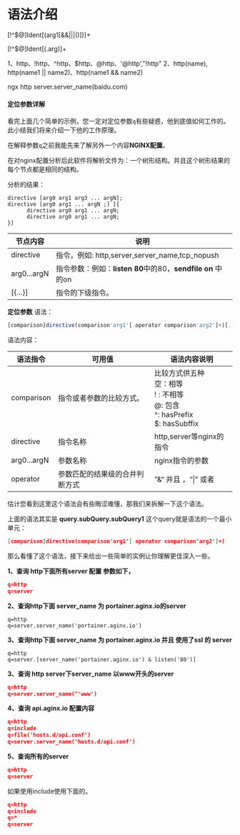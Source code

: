 
# 语法介绍

[!^$@]Ident[(arg1[\&\&|\|\|()])]+

[!^$@]Ident[(\.arg)]+

1、http、!http、^http、$http、@http、'@http',"!http"
2、http(name), http(name1 || name2)、http(name1 && name2)

ngx http server.server_name(baidu.com) 

####  定位参数详解

看完上面几个简单的示例，您一定对定位参数`q`有些疑惑，他到底值如何工作的。此小结我们将来介绍一下他的工作原理。

在解释参数`q`之前我能先来了解另外一个内容**NGINX配置**。

在对nginx配置分析后此软件将解析文件为：一个树形结构。并且这个树形结果的每个节点都是相同的结构。

分析的结果：

```nginx
directive [arg0 arg1 arg3 ... argN];
directive [arg0 arg1 ... argN ;] [{
      directive arg0 arg1 ... argN;
      directive arg0 arg1 ... argN;
}]
```

| 节点内容    | 说明                                                        |
| ----------- | ----------------------------------------------------------- |
| directive   | 指令，例如: http,server,server_name,tcp_nopush              |
| arg0...argN | 指令参数：例如：**listen 80**中的80，**sendfile on** 中的on |
| [{...}]     | 指令的下级指令。                                            |

**定位参数** 语法：

```javascript
[comparison]directive(comparison'arg1'[ operator comparison'arg2']+)[.[comparison]directive(comparison'arg1'[ operator comparison'arg2']+)]+
```

语法内容：

| 语法指令    | 可用值                         | 语法内容说明                                                 |
| ----------- | ------------------------------ | ------------------------------------------------------------ |
| comparison  | 指令或者参数的比较方式。       | 比较方式供五种<br />空：相等<br />! : 不相等<br />@: 包含<br />^: hasPrefix<br />$: hasSubffix |
| directive   | 指令名称                       | http,server等nginx的指令                                     |
| arg0...argN | 参数名称                       | nginx指令的参数                                              |
| operator    | 参数匹配的结果级的合并判断方式 | ”&“ 并且  ，“\|” 或者                                        |

估计您看到这里这个语法会有些晦涩难懂，那我们来拆解一下这个语法。

上面的语法其实是 **query.subQuery.subQuery1** 这个query就是语法的一个最小单元：

```json
[comparison]directive(comparison'arg1'[ operator comparison'arg2']+)
```

那么看懂了这个语法，接下来给出一些简单的实例让你理解更佳深入一些。



**1、查询 http下面所有server 配置 参数如下，**

```json
q=http
q=server
```

**2、查询http下面 server_name 为 portainer.aginx.io的server** 

```
q=http
q=server.server_name('portainer.aginx.io')
```

**3、查询http下面 server_name 为 portainer.aginx.io 并且 使用了ssl 的 server** 

```
q=http
q=server.[server_name('portainer.aginx.io') & listen('80')]
```

**3、查询 http server下server_name 以www开头的server** 

```json
q=http
q=server.server_name(^'www')
```

**4、查询 api.aginx.io 配置内容**

```json
q=http
q=include
q=file('hosts.d/api.conf')
q=server.server_name('hosts.d/api.conf')
```

**5、查询所有的server**

```json
q=http
q=server
```

如果使用include使用下面的。

```json
q=http
q=include
q=*
q=server
```

